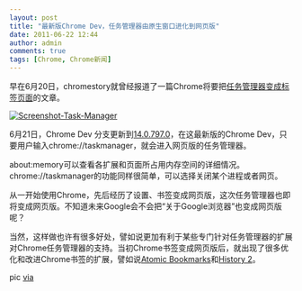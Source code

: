 ```yaml
---
layout: post
title: "最新版Chrome Dev，任务管理器由原生窗口进化到网页版"
date: 2011-06-22 12:44
author: admin
comments: true
tags: [Chrome, Chrome新闻]
---
```

早在6月20日，chromestory就曾经报道了一篇Chrome将要把<a href="http://chromestory.com/2011/06/chrome-os-task-manager-tab/" target="_blank">任务管理器变成标签页面</a>的文章。

<a href="http://img.chromi.org/2011/06/Screenshot-Task-Manager.png">![](http://img.chromi.org/2011/06/Screenshot-Task-Manager-550x325.png "Screenshot-Task-Manager")</a>

6月21日，Chrome Dev 分支更新到<a href="http://www.chromi.org/archives/12640" target="_blank">14.0.797.0</a>，在这最新版的Chrome Dev，只要用户输入chrome://taskmanager，就会进入网页版的任务管理器。

about:memory可以查看各扩展和页面所占用内存空间的详细情况。chrome://taskmanager的功能同样很简单，可以选择关闭某个进程或者网页。

从一开始使用Chrome，先后经历了设置、书签变成网页版，这次任务管理器也即将变成网页版。不知道未来Google会不会把“关于Google浏览器”也变成网页版呢？

当然，这样做也许有很多好处，譬如说更加有利于某些专门针对任务管理器的扩展对Chrome任务管理器的支持。当初Chrome书签变成网页版后，就出现了很多优化和改进Chrome书签的扩展，譬如说<a href="http://www.chromi.org/archives/4080" target="_blank">Atomic Bookmarks</a>和<a href="https://chrome.google.com/webstore/detail/cahejgbbfgmlmjgdjlibphdjeldhagkp?hl=zh-CN" target="_blank">History 2</a>。

pic <a href="http://chromestory.com/2011/06/chrome-os-task-manager-tab/" target="_blank">via</a>
